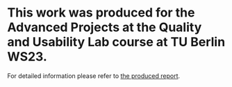 # This work was produced for the Advanced Projects at the Quality and Usability Lab course at TU Berlin WS23.

For detailed information please refer to [the produced report](https://github.com/deniz997/timbre-transfer-rave/blob/main/Advanced_Study_Project.pdf).
